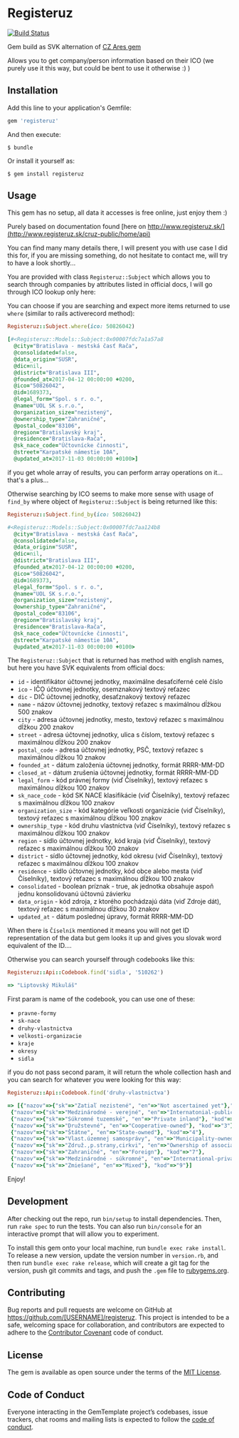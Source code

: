 # Registeruz

[![Build Status](https://travis-ci.org/redrick/registeruz.svg?branch=master)](https://travis-ci.org/redrick/registeruz)

Gem build as SVK alternation of [CZ Ares gem](https://github.com/ucetnictvi-on-line/ares.rb)

Allows you to get company/person information based on their ICO (we purely use
it this way, but could be bent to use it otherwise :) )

## Installation

Add this line to your application's Gemfile:

```ruby
gem 'registeruz'
```

And then execute:

    $ bundle

Or install it yourself as:

    $ gem install registeruz

## Usage

This gem has no setup, all data it accesses is free online, just enjoy them :)

Purely based on documentation found [here on
http://www.registeruz.sk/](http://www.registeruz.sk/cruz-public/home/api)

You can find many many details there, I will present you with use case I did
this for, if you are missing something, do not hesitate to contact me, will try
to have a look shortly...

You are provided with class `Registeruz::Subject` which allows you to search
through companies by attributes listed in official docs, I will go through ICO
lookup only here:

You can choose if you are searching and expect more items returned to use `where` (similar to rails activerecord method):

```ruby
Registeruz::Subject.where(ico: 50826042)

[#<Registeruz::Models::Subject:0x00007fdc7a1a57a8
  @city="Bratislava - mestská časť Rača",
  @consolidated=false,
  @data_origin="SUSR",
  @dic=nil,
  @district="Bratislava III",
  @founded_at=2017-04-12 00:00:00 +0200,
  @ico="50826042",
  @id=1689373,
  @legal_form="Spol. s r. o.",
  @name="UOL SK s.r.o.",
  @organization_size="nezistený",
  @ownership_type="Zahraničné",
  @postal_code="83106",
  @region="Bratislavský kraj",
  @residence="Bratislava-Rača",
  @sk_nace_code="Účtovnícke činnosti",
  @street="Karpatské námestie 10A",
  @updated_at=2017-11-03 00:00:00 +0100>]
```

if you get whole array of results, you can perform array operations on it...
that's a plus...

Otherwise searching by ICO seems to make more sense with usage of `find_by`
where object of `Registeruz::Subject` is being returned like this:

```ruby
Registeruz::Subject.find_by(ico: 50826042)

#<Registeruz::Models::Subject:0x00007fdc7aa124b8
  @city="Bratislava - mestská časť Rača",
  @consolidated=false,
  @data_origin="SUSR",
  @dic=nil,
  @district="Bratislava III",
  @founded_at=2017-04-12 00:00:00 +0200,
  @ico="50826042",
  @id=1689373,
  @legal_form="Spol. s r. o.",
  @name="UOL SK s.r.o.",
  @organization_size="nezistený",
  @ownership_type="Zahraničné",
  @postal_code="83106",
  @region="Bratislavský kraj",
  @residence="Bratislava-Rača",
  @sk_nace_code="Účtovnícke činnosti",
  @street="Karpatské námestie 10A",
  @updated_at=2017-11-03 00:00:00 +0100>
```

The `Registeruz::Subject` that is returned has method with english names, but
here you have SVK equivalents from official docs:

- `id` - identifikátor účtovnej jednotky, maximálne desaťciferné celé číslo
- `ico` - IČO účtovnej jednotky, osemznakový textový reťazec
- `dic` - DIČ účtovnej jednotky, desaťznakový textový reťazec
- `name` - názov účtovnej jednotky, textový reťazec s maximálnou dĺžkou 500 znakov
- `city` - adresa účtovnej jednotky, mesto, textový reťazec s maximálnou dĺžkou 200 znakov
- `street` - adresa účtovnej jednotky, ulica s číslom, textový reťazec s maximálnou dĺžkou 200 znakov
- `postal_code` - adresa účtovnej jednotky, PSČ, textový reťazec s maximálnou dĺžkou 10 znakov
- `founded_at` - dátum založenia účtovnej jednotky, formát RRRR-MM-DD
- `closed_at` - dátum zrušenia účtovnej jednotky, formát RRRR-MM-DD
- `legal_form` - kód právnej formy (viď Číselníky), textový reťazec s maximálnou dĺžkou 100 znakov
- `sk_nace_code` - kód SK NACE klasifikácie (viď Číselníky), textový reťazec s maximálnou dĺžkou 100 znakov
- `organization_size` - kód kategórie veľkosti organizácie (viď Číselníky), textový reťazec s maximálnou dĺžkou 100 znakov
- `ownership_type` - kód druhu vlastníctva (viď Číselníky), textový reťazec s maximálnou dĺžkou 100 znakov
- `region` - sídlo účtovnej jednotky, kód kraja (viď Číselníky), textový reťazec s maximálnou dĺžkou 100 znakov
- `district` - sídlo účtovnej jednotky, kód okresu (viď Číselníky), textový reťazec s maximálnou dĺžkou 100 znakov
- `residence` - sídlo účtovnej jednotky, kód obce alebo mesta (viď Číselníky), textový reťazec s maximálnou dĺžkou 100 znakov
- `consolidated` - boolean príznak - true, ak jednotka obsahuje aspoň jednu konsolidovanú účtovnú závierku
- `data_origin` - kód zdroja, z ktorého pochádzajú dáta (viď Zdroje dát), textový reťazec s maximálnou dĺžkou 30 znakov
- `updated_at` - dátum poslednej úpravy, formát RRRR-MM-DD

When there is `Číselník` mentioned it means you will not get ID representation
of the data but gem looks it up and gives you slovak word equivalent of the
ID....

Otherwise you can search yourself through codebooks like this:

```ruby
Registeruz::Api::Codebook.find('sidla', '510262')

=> "Liptovský Mikuláš"
```

First param is name of the codebook, you can use one of these:

- `pravne-formy`
- `sk-nace`
- `druhy-vlastnictva`
- `velkosti-organizacie`
- `kraje`
- `okresy`
- `sidla`

if you do not pass second param, it will return the whole collection hash and
you can search for whatever you were looking for this way:

```ruby
Registeruz::Api::Codebook.find('druhy-vlastnictva')

=> [{"nazov"=>{"sk"=>"Zatiaľ nezistené", "en"=>"Not ascertained yet"},"kod"=>"0"},
 {"nazov"=>{"sk"=>"Medzinárodné - verejné", "en"=>"Internatonial-public"},"kod"=>"1"},
 {"nazov"=>{"sk"=>"Súkromné tuzemské", "en"=>"Private inland"}, "kod"=>"2"},
 {"nazov"=>{"sk"=>"Družstevné", "en"=>"Cooperative-owned"}, "kod"=>"3"},
 {"nazov"=>{"sk"=>"Štátne", "en"=>"State-owned"}, "kod"=>"4"},
 {"nazov"=>{"sk"=>"Vlast.územnej samosprávy", "en"=>"Municipality-owned"},"kod"=>"5"},
 {"nazov"=>{"sk"=>"Združ.,p.strany,cirkvi", "en"=>"Ownership of associat."}, "kod"=>"6"},
 {"nazov"=>{"sk"=>"Zahraničné", "en"=>"Foreign"}, "kod"=>"7"},
 {"nazov"=>{"sk"=>"Medzinárodné - súkromné", "en"=>"International-private"}, "kod"=>"8"},
 {"nazov"=>{"sk"=>"Zmiešané", "en"=>"Mixed"}, "kod"=>"9"}]
```

Enjoy!

## Development

After checking out the repo, run `bin/setup` to install dependencies. Then, run `rake spec` to run the tests. You can also run `bin/console` for an interactive prompt that will allow you to experiment.

To install this gem onto your local machine, run `bundle exec rake install`. To release a new version, update the version number in `version.rb`, and then run `bundle exec rake release`, which will create a git tag for the version, push git commits and tags, and push the `.gem` file to [rubygems.org](https://rubygems.org).

## Contributing

Bug reports and pull requests are welcome on GitHub at https://github.com/[USERNAME]/registeruz. This project is intended to be a safe, welcoming space for collaboration, and contributors are expected to adhere to the [Contributor Covenant](http://contributor-covenant.org) code of conduct.

## License

The gem is available as open source under the terms of the [MIT License](https://opensource.org/licenses/MIT).

## Code of Conduct

Everyone interacting in the GemTemplate project’s codebases, issue trackers, chat rooms and mailing lists is expected to follow the [code of conduct](https://github.com/[USERNAME]/registeruz/blob/master/CODE_OF_CONDUCT.md).
